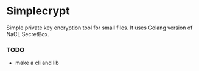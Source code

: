 # Simplecrypt

Simple private key encryption tool for small files. It uses Golang version of NaCL SecretBox.

### TODO
- make a cli and lib
